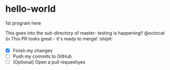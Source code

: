 # hello-world
1st program here

This goes into the sub-directory of master- testing is happening!!
@octocat :+1: This PR looks great - it's ready to merge! :shipit:

- [x] Finish my changes
- [ ] Push my commits to GitHub
- [ ] \(Optional) Open a pull request\yes
